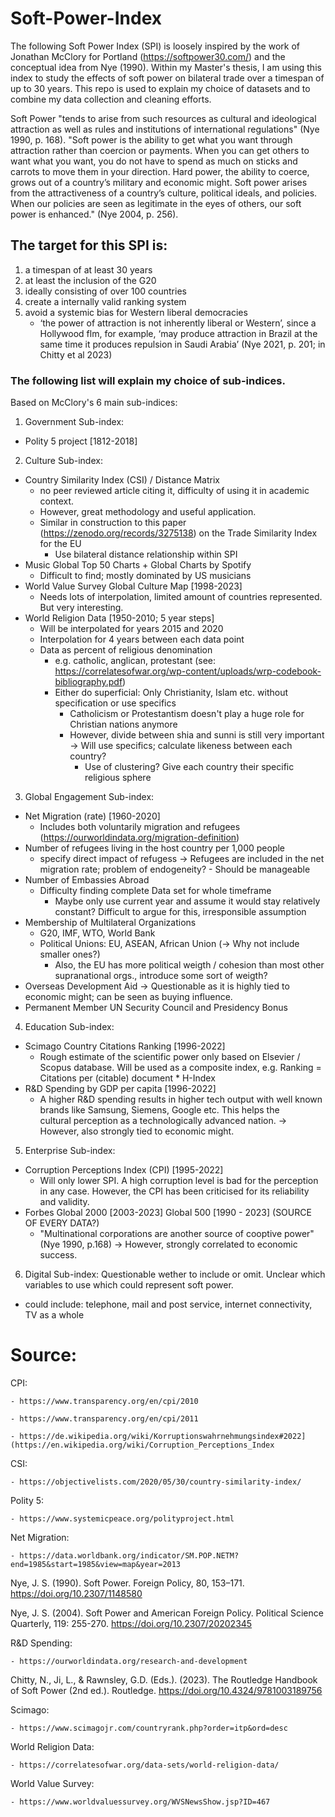 # Soft-Power-Index

The following Soft Power Index (SPI) is loosely inspired by the work of Jonathan McClory for Portland (https://softpower30.com/) and the conceptual idea from Nye (1990). Within my Master's thesis, I am using this index to study the effects of soft power on bilateral trade over a timespan of up to 30 years. This repo is used to explain my choice of datasets and to combine my data collection and cleaning efforts.

Soft Power "tends to arise from such resources as cultural and ideological attraction as well as rules and
institutions of international regulations" (Nye 1990, p. 168). "Soft power is the ability to get what you want through attraction rather than coercion or payments. When you can get others to want what you want, you do not have to spend as much on sticks and carrots to move them in your direction. Hard power, the ability to coerce, grows out of a country’s military and economic might. Soft power arises from the attractiveness of a country’s culture, political ideals, and policies. When our policies are seen as legitimate in the eyes of others, our soft power is enhanced." (Nye 2004, p. 256).

## The target for this SPI is:
1) a timespan of at least 30 years
2) at least the inclusion of the G20
3) ideally consisting of over 100 countries
4) create a internally valid ranking system
5) avoid a systemic bias for Western liberal democracies
   - ‘the power of attraction is not inherently liberal or Western’,
      since a Hollywood flm, for example, ‘may produce attraction in Brazil at the same time it produces
      repulsion in Saudi Arabia’ (Nye 2021, p. 201; in Chitty et al 2023)  

### The following list will explain my choice of sub-indices. 

Based on McClory's 6 main sub-indices:
1.	Government Sub-index:
  - Polity 5 project [1812-2018] 
2.	Culture Sub-index:
  - Country Similarity Index (CSI) / Distance Matrix
    - no peer reviewed article citing it, difficulty of using it in academic context.
    - However, great methodology and useful application.
    - Similar in construction to this paper (https://zenodo.org/records/3275138) on the Trade Similarity Index for the EU
        - Use bilateral distance relationship within SPI 
  - Music Global Top 50 Charts + Global Charts by Spotify
    - Difficult to find; mostly dominated by US musicians 
  - World Value Survey Global Culture Map [1998-2023] 
      - Needs lots of interpolation, limited amount of countries represented. But very interesting.
  - World Religion Data [1950-2010; 5 year steps]
      - Will be interpolated for years 2015 and 2020
      - Interpolation for 4 years between each data point
      - Data as percent of religious denomination
        - e.g. catholic, anglican, protestant (see: https://correlatesofwar.org/wp-content/uploads/wrp-codebook-bibliography.pdf)
        - Either do superficial: Only Christianity, Islam etc. without specification or use specifics
          - Catholicism or Protestantism doesn't play a huge role for Christian nations anymore
          - However, divide between shia and sunni is still very important
            -> Will use specifics; calculate likeness between each country?
              - Use of clustering? Give each country their specific religious sphere 
3.	Global Engagement Sub-index:
  - Net Migration (rate) [1960-2020] 
     - Includes both voluntarily migration and refugees (https://ourworldindata.org/migration-definition)
  - Number of refugees living in the host country per 1,000 people 
     - specify direct impact of refugess
           -> Refugees are included in the net migration rate; problem of endogeneity?
             - Should be manageable 
  -	Number of Embassies Abroad
     - Difficulty finding complete Data set for whole timeframe
       - Maybe only use current year and assume it would stay relatively constant? Difficult to argue for this, irresponsible assumption
  -	Membership of Multilateral Organizations
      - G20, IMF, WTO, World Bank
      - Political Unions: EU, ASEAN, African Union (-> Why not include smaller ones?)
        - Also, the EU  has more political weigth / cohesion than most other supranational orgs., introduce some sort of weigth?   	
  -	Overseas Development Aid -> Questionable as it is highly tied to economic might; can be seen as buying influence.
  -	Permanent Member UN Security Council and Presidency Bonus
4.	Education Sub-index:
  - Scimago Country Citations Ranking [1996-2022] 
      - Rough estimate of the scientific power only based on Elsevier / Scopus database. Will be used as a composite index, e.g.
        Ranking = Citations per (citable) document * H-Index
  - R&D Spending by GDP per capita [1996-2022] 
      - A higher R&D spending results in higher tech output with well known brands like Samsung, Siemens, Google etc. This helps the     
        cultural perception as a technologically advanced nation. -> However, also strongly tied to economic might. 
5.	Enterprise Sub-index:
  - Corruption Perceptions Index (CPI) [1995-2022] 
      - Will only lower SPI. A high corruption level is bad for the perception in any case. However, the CPI has been criticised for its reliability and validity.
  - Forbes Global 2000 [2003-2023] Global 500 [1990 - 2023] (SOURCE OF EVERY DATA?)
      - "Multinational corporations are another source of cooptive power" (Nye 1990, p.168) -> However, strongly correlated to economic success.
6.	Digital Sub-index: Questionable wether to include or omit. Unclear which variables to use which could represent soft power.
  - could include: telephone, mail and post service, internet connectivity, TV as a whole


# Source: 
CPI: 

    - https://www.transparency.org/en/cpi/2010
    
    - https://www.transparency.org/en/cpi/2011
    
    - https://de.wikipedia.org/wiki/Korruptionswahrnehmungsindex#2022](https://en.wikipedia.org/wiki/Corruption_Perceptions_Index

CSI:

    - https://objectivelists.com/2020/05/30/country-similarity-index/

Polity 5:

    - https://www.systemicpeace.org/polityproject.html

Net Migration:

    - https://data.worldbank.org/indicator/SM.POP.NETM?end=1985&start=1985&view=map&year=2013

Nye, J. S. (1990). Soft Power. Foreign Policy, 80, 153–171. https://doi.org/10.2307/1148580

Nye, J. S. (2004). Soft Power and American Foreign Policy. Political Science Quarterly, 119: 255-270. https://doi.org/10.2307/20202345

R&D Spending:
    
    - https://ourworldindata.org/research-and-development


Chitty, N., Ji, L., & Rawnsley, G.D. (Eds.). (2023). The Routledge Handbook of Soft Power (2nd ed.). Routledge. https://doi.org/10.4324/9781003189756


Scimago: 
    
    - https://www.scimagojr.com/countryrank.php?order=itp&ord=desc

World Religion Data:
    
    - https://correlatesofwar.org/data-sets/world-religion-data/ 

World Value Survey: 
    
    - https://www.worldvaluessurvey.org/WVSNewsShow.jsp?ID=467
